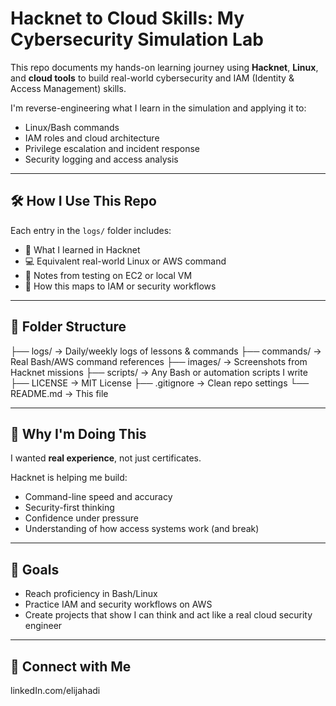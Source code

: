 # Hacknet to Cloud Skills: My Cybersecurity Simulation Lab

This repo documents my hands-on learning journey using **Hacknet**, **Linux**, and **cloud tools** to build real-world cybersecurity and IAM (Identity & Access Management) skills.

I'm reverse-engineering what I learn in the simulation and applying it to:
- Linux/Bash commands
- IAM roles and cloud architecture
- Privilege escalation and incident response
- Security logging and access analysis

---

## 🛠️ How I Use This Repo

Each entry in the `logs/` folder includes:
- 🧠 What I learned in Hacknet
- 💻 Equivalent real-world Linux or AWS command
- 🧪 Notes from testing on EC2 or local VM
- 🔐 How this maps to IAM or security workflows

---

## 📁 Folder Structure

├── logs/           → Daily/weekly logs of lessons & commands
├── commands/       → Real Bash/AWS command references
├── images/         → Screenshots from Hacknet missions
├── scripts/        → Any Bash or automation scripts I write
├── LICENSE         → MIT License
├── .gitignore      → Clean repo settings
└── README.md       → This file

---

## 💬 Why I'm Doing This

I wanted **real experience**, not just certificates.

Hacknet is helping me build:
- Command-line speed and accuracy
- Security-first thinking
- Confidence under pressure
- Understanding of how access systems work (and break)

---

## 🧠 Goals

- Reach proficiency in Bash/Linux
- Practice IAM and security workflows on AWS
- Create projects that show I can think and act like a real cloud security engineer

---

## 🔗 Connect with Me

linkedIn.com/elijahadi
